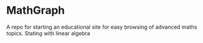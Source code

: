 # MathGraph
A repo for starting an educational site for easy browsing of advanced maths topics. Stating with linear algebra
